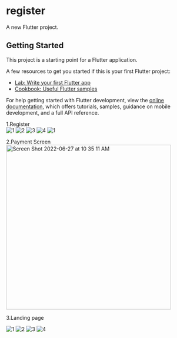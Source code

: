# register

A new Flutter project.

## Getting Started

This project is a starting point for a Flutter application.

A few resources to get you started if this is your first Flutter project:

- [Lab: Write your first Flutter app](https://docs.flutter.dev/get-started/codelab)
- [Cookbook: Useful Flutter samples](https://docs.flutter.dev/cookbook)

For help getting started with Flutter development, view the
[online documentation](https://docs.flutter.dev/), which offers tutorials,
samples, guidance on mobile development, and a full API reference.

1.Register <br />
![1](https://user-images.githubusercontent.com/80568234/174944829-c3bb6172-00c6-4d0f-b004-dee87bc95df2.gif)
![2](https://user-images.githubusercontent.com/80568234/174944844-8aa5f035-0747-470b-b309-9b63b224a687.gif)
![3](https://user-images.githubusercontent.com/80568234/174944853-1bfebdbf-ba9a-4243-9b28-a318bdc73df8.gif)
![4](https://user-images.githubusercontent.com/80568234/174944862-012231d6-96a6-4557-8712-178d162512ca.gif)
![1](https://user-images.githubusercontent.com/80568234/174969873-f3f9de00-ec8a-4d11-8719-9720001c4f82.gif)

2.Payment Screen <br />
<img width="448" alt="Screen Shot 2022-06-27 at 10 35 11 AM" src="https://user-images.githubusercontent.com/80568234/175855249-4ca68821-2ca6-4cce-8c25-07a8d83e5b7f.png">


3.Landing page <br />

![1](https://user-images.githubusercontent.com/80568234/175854662-1043372c-0870-41a2-b7d5-f32146b76956.gif)
![2](https://user-images.githubusercontent.com/80568234/175854719-7c3fc4b1-c4f9-423c-98eb-7b51223645f9.gif)
![3](https://user-images.githubusercontent.com/80568234/175854723-cd8541cd-6cff-4a99-9725-bf8f4aeab64e.gif)
![4](https://user-images.githubusercontent.com/80568234/175854733-91e9a4a3-4dde-4f39-9235-a9231acb2e92.gif)

